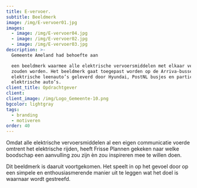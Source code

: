 ```yaml
---
title: E-vervoer.
subtitle: Beeldmerk
image: /img/E-vervoer01.jpg
images:
  - image: /img/E-vervoer04.jpg
  - image: /img/E-vervoer02.jpg
  - image: /img/E-vervoer03.jpg
description: >-
  Gemeente Ameland had behoefte aan

  een beeldmerk waarmee alle elektrische vervoersmiddelen met elkaar verbonden
  zouden worden. Het beeldmerk gaat toegepast worden op de Arriva-bussen, de
  elektrische leenauto’s geleverd door Hyundai, PostNL busjes en particuliere
  elektrische auto’s.
client_title: Opdrachtgever
client:
client_image: /img/Logo_Gemeente-10.png
bgcolor: lightgray
tags:
  - branding
  - motiveren
order: 40
---
```


Omdat alle elektrische vervoersmiddelen al een eigen communicatie voerde omtrent het elektrische rijden, heeft Frisse Plannen gekeken naar welke boodschap een aanvulling zou zijn èn zou inspireren mee te willen doen. 

Dit beeldmerk is daaruit voortgekomen. Het speelt in op het gevoel door op een simpele en enthousiasmerende manier uit te leggen wat het doel is waarnaar wordt gestreefd.